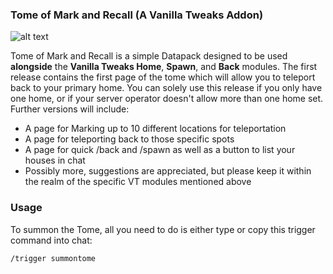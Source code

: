### **Tome of Mark and Recall (A Vanilla Tweaks Addon)**

![alt text](https://i.imgur.com/BPc5jq0.png)

Tome of Mark and Recall is a simple Datapack designed to be used **alongside** the **Vanilla Tweaks Home**, **Spawn**, and **Back** modules.
The first release contains the first page of the tome which will allow you to teleport back to your primary home. You can solely use this release if you only have one home, or if your server operator doesn't allow more than one home set. Further versions will include:

- A page for Marking up to 10 different locations for teleportation
- A page for teleporting back to those specific spots
- A page for quick /back and /spawn as well as a button to list your houses in chat
- Possibly more, suggestions are appreciated, but please keep it within the realm of the specific VT modules mentioned above

### **Usage**
To summon the Tome, all you need to do is either type or copy this trigger command into chat:
```
/trigger summontome
```